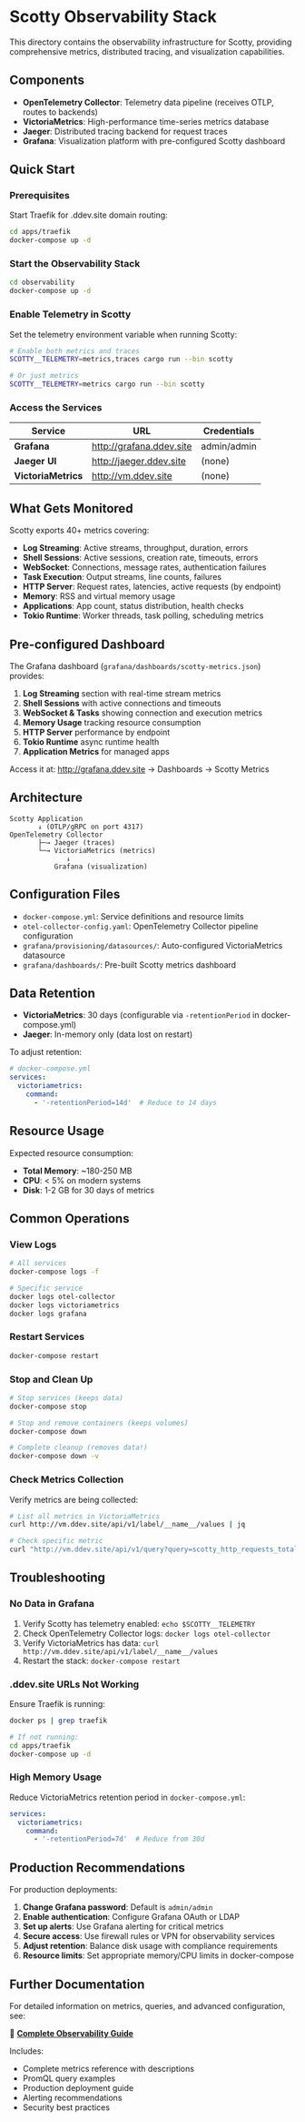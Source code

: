 # Scotty Observability Stack

This directory contains the observability infrastructure for Scotty, providing comprehensive metrics, distributed tracing, and visualization capabilities.

## Components

- **OpenTelemetry Collector**: Telemetry data pipeline (receives OTLP, routes to backends)
- **VictoriaMetrics**: High-performance time-series metrics database
- **Jaeger**: Distributed tracing backend for request traces
- **Grafana**: Visualization platform with pre-configured Scotty dashboard

## Quick Start

### Prerequisites

Start Traefik for .ddev.site domain routing:

```bash
cd apps/traefik
docker-compose up -d
```

### Start the Observability Stack

```bash
cd observability
docker-compose up -d
```

### Enable Telemetry in Scotty

Set the telemetry environment variable when running Scotty:

```bash
# Enable both metrics and traces
SCOTTY__TELEMETRY=metrics,traces cargo run --bin scotty

# Or just metrics
SCOTTY__TELEMETRY=metrics cargo run --bin scotty
```

### Access the Services

| Service | URL | Credentials |
|---------|-----|-------------|
| **Grafana** | http://grafana.ddev.site | admin/admin |
| **Jaeger UI** | http://jaeger.ddev.site | (none) |
| **VictoriaMetrics** | http://vm.ddev.site | (none) |

## What Gets Monitored

Scotty exports 40+ metrics covering:

- **Log Streaming**: Active streams, throughput, duration, errors
- **Shell Sessions**: Active sessions, creation rate, timeouts, errors
- **WebSocket**: Connections, message rates, authentication failures
- **Task Execution**: Output streams, line counts, failures
- **HTTP Server**: Request rates, latencies, active requests (by endpoint)
- **Memory**: RSS and virtual memory usage
- **Applications**: App count, status distribution, health checks
- **Tokio Runtime**: Worker threads, task polling, scheduling metrics

## Pre-configured Dashboard

The Grafana dashboard (`grafana/dashboards/scotty-metrics.json`) provides:

1. **Log Streaming** section with real-time stream metrics
2. **Shell Sessions** with active connections and timeouts
3. **WebSocket & Tasks** showing connection and execution metrics
4. **Memory Usage** tracking resource consumption
5. **HTTP Server** performance by endpoint
6. **Tokio Runtime** async runtime health
7. **Application Metrics** for managed apps

Access it at: http://grafana.ddev.site → Dashboards → Scotty Metrics

## Architecture

```
Scotty Application
       ↓ (OTLP/gRPC on port 4317)
OpenTelemetry Collector
       ├─→ Jaeger (traces)
       └─→ VictoriaMetrics (metrics)
              ↓
           Grafana (visualization)
```

## Configuration Files

- `docker-compose.yml`: Service definitions and resource limits
- `otel-collector-config.yaml`: OpenTelemetry Collector pipeline configuration
- `grafana/provisioning/datasources/`: Auto-configured VictoriaMetrics datasource
- `grafana/dashboards/`: Pre-built Scotty metrics dashboard

## Data Retention

- **VictoriaMetrics**: 30 days (configurable via `-retentionPeriod` in docker-compose.yml)
- **Jaeger**: In-memory only (data lost on restart)

To adjust retention:

```yaml
# docker-compose.yml
services:
  victoriametrics:
    command:
      - '-retentionPeriod=14d'  # Reduce to 14 days
```

## Resource Usage

Expected resource consumption:

- **Total Memory**: ~180-250 MB
- **CPU**: < 5% on modern systems
- **Disk**: 1-2 GB for 30 days of metrics

## Common Operations

### View Logs

```bash
# All services
docker-compose logs -f

# Specific service
docker logs otel-collector
docker logs victoriametrics
docker logs grafana
```

### Restart Services

```bash
docker-compose restart
```

### Stop and Clean Up

```bash
# Stop services (keeps data)
docker-compose stop

# Stop and remove containers (keeps volumes)
docker-compose down

# Complete cleanup (removes data!)
docker-compose down -v
```

### Check Metrics Collection

Verify metrics are being collected:

```bash
# List all metrics in VictoriaMetrics
curl http://vm.ddev.site/api/v1/label/__name__/values | jq

# Check specific metric
curl "http://vm.ddev.site/api/v1/query?query=scotty_http_requests_total" | jq
```

## Troubleshooting

### No Data in Grafana

1. Verify Scotty has telemetry enabled: `echo $SCOTTY__TELEMETRY`
2. Check OpenTelemetry Collector logs: `docker logs otel-collector`
3. Verify VictoriaMetrics has data: `curl http://vm.ddev.site/api/v1/label/__name__/values`
4. Restart the stack: `docker-compose restart`

### .ddev.site URLs Not Working

Ensure Traefik is running:

```bash
docker ps | grep traefik

# If not running:
cd apps/traefik
docker-compose up -d
```

### High Memory Usage

Reduce VictoriaMetrics retention period in `docker-compose.yml`:

```yaml
services:
  victoriametrics:
    command:
      - '-retentionPeriod=7d'  # Reduce from 30d
```

## Production Recommendations

For production deployments:

1. **Change Grafana password**: Default is `admin/admin`
2. **Enable authentication**: Configure Grafana OAuth or LDAP
3. **Set up alerts**: Use Grafana alerting for critical metrics
4. **Secure access**: Use firewall rules or VPN for observability services
5. **Adjust retention**: Balance disk usage with compliance requirements
6. **Resource limits**: Set appropriate memory/CPU limits in docker-compose

## Further Documentation

For detailed information on metrics, queries, and advanced configuration, see:

📖 **[Complete Observability Guide](../docs/content/observability.md)**

Includes:
- Complete metrics reference with descriptions
- PromQL query examples
- Production deployment guide
- Alerting recommendations
- Security best practices
